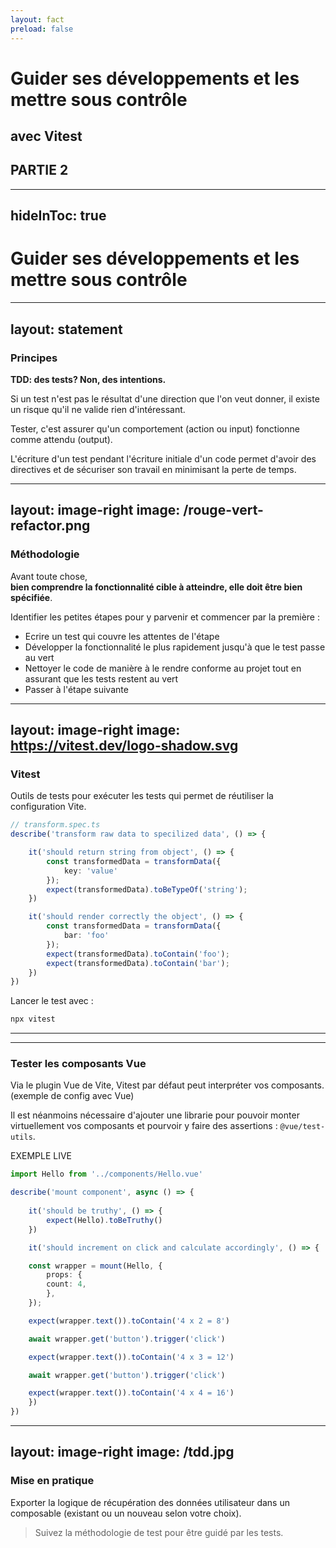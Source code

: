 ```yaml
---
layout: fact
preload: false
---
```

# Guider ses développements et les mettre sous contrôle

## avec Vitest

<div
  font-mono
  v-motion
  :duration="400"
  :initial="{ y: 100, opacity: 0 }"
  :enter="{ y: 0, opacity: 1 }">

## PARTIE 2

</div>

---
hideInToc: true
---

# Guider ses développements et les mettre sous contrôle

<Toc mt-10 mode="onlyCurrentTree" minDepth="3" />

---
layout: statement
---

### Principes

**TDD: des tests? Non, des intentions.**

<v-clicks fade>

Si un test n'est pas le résultat d'une direction que l'on veut donner, il existe un risque qu'il ne valide rien d'intéressant.

Tester, c'est assurer qu'un comportement (action ou input) fonctionne comme attendu (output).

L'écriture d'un test pendant l'écriture initiale d'un code permet d'avoir des directives et de sécuriser son travail en minimisant la perte de temps.

</v-clicks>

---
layout: image-right
image: /rouge-vert-refactor.png
---

### Méthodologie

Avant toute chose,  
**bien comprendre la fonctionnalité cible à atteindre, elle doit être bien spécifiée**.

Identifier les petites étapes pour y parvenir et commencer par la première :

- Ecrire un test qui couvre les attentes de l'étape
- Développer la fonctionnalité le plus rapidement jusqu'à que le test passe au vert
- Nettoyer le code de manière à le rendre conforme au projet tout en assurant que les tests restent au vert
- Passer à l'étape suivante

---
layout: image-right
image: https://vitest.dev/logo-shadow.svg
---

### Vitest <Reference to="https://vitest.dev" />

Outils de tests pour exécuter les tests qui permet de réutiliser la configuration Vite.

<style>
.shiki-container {
  --slidev-code-font-size: 10px;
  --slidev-code-line-height: 12px;
}
</style>

```ts
// transform.spec.ts
describe('transform raw data to specilized data', () => {

    it('should return string from object', () => {
        const transformedData = transformData({ 
            key: 'value' 
        });
        expect(transformedData).toBeTypeOf('string');
    })

    it('should render correctly the object', () => {
        const transformedData = transformData({ 
            bar: 'foo' 
        });
        expect(transformedData).toContain('foo');
        expect(transformedData).toContain('bar');
    })
})
```

Lancer le test avec :

```bash
npx vitest
```

---
---
### Tester les composants Vue

Via le plugin Vue de Vite, Vitest par défaut peut interpréter vos composants. (<Reference to="https://github.com/vitest-dev/vitest/blob/main/examples/vue/vitest.config.ts">exemple de config avec Vue</Reference>)

Il est néanmoins nécessaire d'ajouter une librarie pour pouvoir monter virtuellement vos composants et pourvoir y faire des assertions : `@vue/test-utils`.

<Reference to="https://stackblitz.com/fork/github/vitest-dev/vitest/tree/main/examples/vue?initialPath=__vitest__" absolute>EXEMPLE LIVE</Reference>

<style>
.shiki-container {
  --slidev-code-font-size: 10px;
  --slidev-code-line-height: 12px;
}
</style>

```ts
import Hello from '../components/Hello.vue'

describe('mount component', async () => {
 
    it('should be truthy', () => {
        expect(Hello).toBeTruthy()
    })

    it('should increment on click and calculate accordingly', () => {

    const wrapper = mount(Hello, {
        props: {
        count: 4,
        },
    });

    expect(wrapper.text()).toContain('4 x 2 = 8')

    await wrapper.get('button').trigger('click')

    expect(wrapper.text()).toContain('4 x 3 = 12')

    await wrapper.get('button').trigger('click')

    expect(wrapper.text()).toContain('4 x 4 = 16')
    })
})
```

---
layout: image-right
image: /tdd.jpg
---
### Mise en pratique

<p text-xl>

Exporter la logique de récupération des données utilisateur dans un composable (existant ou un nouveau selon votre choix).

</p>

> Suivez la méthodologie de test pour être guidé par les tests.